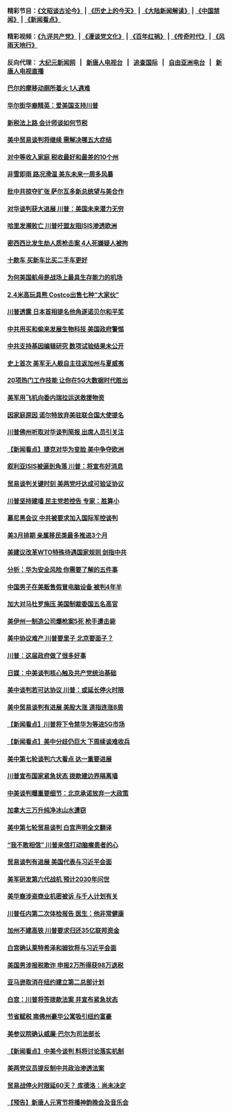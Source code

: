 #### 精彩节目：[《文昭谈古论今》](http://45.76.220.221/wenzhao) | [《历史上的今天》](http://45.76.220.221/today-in-history) | [《大陆新闻解读》](http://45.76.220.221/ntdtv-comedy) | [《中国禁闻》](http://45.76.220.221/ntdtv-news) | [《新闻看点》](http://45.76.220.221/news-insight) 

 #### 精彩视频：[《九评共产党》](http://45.76.220.221:10000/videos/jiuping) | [《漫谈党文化》](http://45.76.220.221:10000/videos/mtdwh) | [《百年红祸》](http://45.76.220.221:10000/videos/bnhh) | [《传奇时代》](http://45.76.220.221:10000/videos/legend) | [《风雨天地行》](http://45.76.220.221:10000/videos/fytdx) 

 #### 反向代理： [大纪元新闻网](http://45.76.220.221:10080/) &nbsp;&nbsp;|&nbsp;&nbsp; [新唐人电视台](http://45.76.220.221:8000/) &nbsp;&nbsp;|&nbsp;&nbsp; [追查国际](http://45.76.220.221:10010/) &nbsp;&nbsp;|&nbsp;&nbsp; [自由亚洲电台](http://45.76.220.221:9800/) &nbsp;&nbsp;|&nbsp;&nbsp; [新唐人电视直播](http://45.76.220.221/) 

#### [巴尔的摩移动厕所着火 1人遇难](../pages/nsc412/n11053000.md?t=02181237) 

#### [华尔街华裔精英：爱美国支持川普](../pages/nsc412/n11052311.md?t=02181237) 

#### [新税法上路 会计师谈如何节税](../pages/nsc412/n11052303.md?t=02181237) 

#### [美中贸易谈判将继续 需解决哪五大症结](../pages/nsc412/n11052353.md?t=02181237) 

#### [对中等收入家庭 税收最好和最差的10个州](../pages/nsc412/n11045184.md?t=02181237) 

#### [非雪即雨 路况滑湿 美东未来一周多风暴](../pages/nsc412/n11051683.md?t=02181237) 

#### [批中共掠夺扩张 萨尔瓦多新总统望与美合作](../pages/nsc412/n11050003.md?t=02181237) 

#### [对华谈判获大进展 川普：美国未来潜力无穷](../pages/nsc412/n11051330.md?t=02181237) 

#### [哈里发濒败亡 川普吁盟友阻ISIS渗透欧洲](../pages/nsc412/n11051146.md?t=02181237) 

#### [密西西比发生劫人质枪击案 4人死嫌疑人被拘](../pages/nsc412/n11051009.md?t=02181237) 

#### [十款车 买新车比买二手车更好](../pages/nsc412/n11045292.md?t=02181237) 

#### [为何美国航母是战场上最具生存能力的机场](../pages/nsc412/n11045305.md?t=02181237) 

#### [2.4米高玩具熊 Costco出售七种“大家伙”](../pages/nsc412/n11050021.md?t=02181237) 

#### [川普透露 日本首相提名他角逐诺贝尔和平奖](../pages/nsc412/n11050913.md?t=02181237) 

#### [中共用买和偷来发展生物科技 美国政府警惕](../pages/nsc412/n11050574.md?t=02181237) 

#### [中共支持基因编辑研究 数项试验结果未公开](../pages/nsc412/n11050101.md?t=02181237) 

#### [史上首次 美军无人舰自主往返加州与夏威夷](../pages/nsc412/n11050688.md?t=02181237) 

#### [20项热门工作技能 让你在5G大数据时代胜出](../pages/nsc412/n11045079.md?t=02181237) 

#### [美军用飞机向委内瑞拉运送救援物资](../pages/nsc412/n11050578.md?t=02181237) 

#### [因家庭原因 诺尔特放弃美驻联合国大使提名](../pages/nsc412/n11050471.md?t=02181237) 

#### [川普佛州听取对华谈判简报 出席人员引关注](../pages/nsc412/n11050138.md?t=02181237) 

#### [【新闻看点】捷克对华为变脸 美中争夺欧洲](../pages/nsc412/n11050059.md?t=02181237) 

#### [叙利亚ISIS被逼到角落 川普：将宣布好消息](../pages/nsc412/n11050169.md?t=02181237) 

#### [贸易谈判关键时刻 美两党吁达成可验证协议](../pages/nsc412/n11050128.md?t=02181237) 

#### [川普坚持建墙 民主党若控告 专家：胜算小](../pages/nsc412/n11050057.md?t=02181237) 

#### [慕尼黑会议 中共被要求加入国际军控谈判](../pages/nsc412/n11049858.md?t=02181237) 

#### [美3月排期 亲属移民类最多推进3个月](../pages/nsc412/n11049714.md?t=02181237) 

#### [美建议改革WTO特殊待遇国家规则 剑指中共](../pages/nsc412/n11049527.md?t=02181237) 

#### [分析：华为安全风险 你需要了解的五件事](../pages/nsc412/n11038295.md?t=02181237) 

#### [中国男子在美贩售假冒电脑设备 被判4年半](../pages/nsc412/n11048974.md?t=02181237) 

#### [加大对马杜罗施压 美国制裁委国五名高官](../pages/nsc412/n11048312.md?t=02181237) 

#### [美伊州一制造公司爆枪案5死 枪手遭击毙](../pages/nsc412/n11048272.md?t=02181237) 

#### [美中协议难产 川普要里子 北京要面子？](../pages/nsc412/n11047839.md?t=02181237) 

#### [川普：这届政府做了很多好事](../pages/nsc412/n11048466.md?t=02181237) 

#### [日媒：中美谈判核心触及共产党统治基础](../pages/nsc412/n11048165.md?t=02181237) 

#### [美中谈判若可达协议 川普：或延长停火时限](../pages/nsc412/n11047939.md?t=02181237) 

#### [美中贸易谈判有进展 美股大涨 道指连涨8周](../pages/nsc412/n11048322.md?t=02181237) 

#### [【新闻看点】川普将下令禁华为等进5G市场](../pages/nsc412/n11047972.md?t=02181237) 

#### [【新闻看点】美中分歧仍巨大 下周续谈难收兵](../pages/nsc412/n11047702.md?t=02181237) 

#### [美中第七轮谈判六大看点 达一重要进展](../pages/nsc412/n11047982.md?t=02181237) 

#### [川普宣布国家紧急状态 拨款建边界隔离墙](../pages/nsc412/n11048032.md?t=02181237) 

#### [中美谈判曝重要细节：北京承诺放弃一大政策](../pages/nsc412/n11047582.md?t=02181237) 

#### [加拿大三万升纯净冰山水遭窃](../pages/nsc412/n11047654.md?t=02181237) 

#### [美中第七轮贸易谈判 白宫声明全文翻译](../pages/nsc412/n11047539.md?t=02181237) 

#### [“我不敢相信” 川普来信打动脑瘤患者的心](../pages/nsc412/n11047266.md?t=02181237) 

#### [贸易谈判有进展 美国代表与习近平会面](../pages/nsc412/n11046943.md?t=02181237) 

#### [美军研发第六代战机 预计2030年问世](../pages/nsc412/n11046853.md?t=02181237) 

#### [美华裔涉盗商业机密被诉 与千人计划有关](../pages/nsc412/n11045838.md?t=02181237) 

#### [川普任内第二次体检报告 医生：他非常健康](../pages/nsc412/n11046580.md?t=02181237) 

#### [加州不建高铁 川普要求归还35亿联邦资金](../pages/nsc412/n11045524.md?t=02181237) 

#### [白宫确认莱特希泽和姆钦将与习近平会面](../pages/nsc412/n11045630.md?t=02181237) 

#### [美国男涉报税欺诈 申报2万所得获98万退税](../pages/nsc412/n11045874.md?t=02181237) 

#### [亚马逊取消在纽约建立第二总部计划](../pages/nsc412/n11045436.md?t=02181237) 

#### [白宫：川普将签拨款法案 并宣布紧急状态](../pages/nsc412/n11045657.md?t=02181237) 

#### [节省赋税 南佛州豪华公寓吸引纽约富豪](../pages/nsc412/n11045681.md?t=02181237) 

#### [美参议院确认威廉‧巴尔为司法部长](../pages/nsc412/n11045451.md?t=02181237) 

#### [【新闻看点】中美今谈判 料将讨论落实机制](../pages/nsc412/n11045020.md?t=02181237) 

#### [美两党议员提反制中共政治渗透法案](../pages/nsc412/n11045351.md?t=02181237) 

#### [贸易战停火时限延60天？ 库德洛：尚未决定](../pages/nsc412/n11045299.md?t=02181237) 

#### [【预告】新唐人元宵节将播神韵晚会及音乐会](../pages/nsc412/n11043038.md?t=02181237) 

